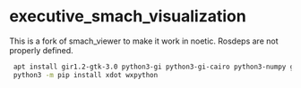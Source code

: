 # executive_smach_visualization

This is a fork of smach_viewer to make it work in noetic.
Rosdeps are not properly defined.

```bash
 apt install gir1.2-gtk-3.0 python3-gi python3-gi-cairo python3-numpy graphviz
 python3 -m pip install xdot wxpython
 ```
